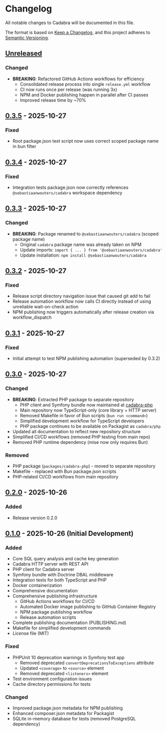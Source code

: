 # Changelog

All notable changes to Cadabra will be documented in this file.

The format is based on [Keep a Changelog](https://keepachangelog.com/en/1.0.0/),
and this project adheres to [Semantic Versioning](https://semver.org/spec/v2.0.0.html).

## [Unreleased]

### Changed
- **BREAKING**: Refactored GitHub Actions workflows for efficiency
  - Consolidated release process into single `release.yml` workflow
  - CI now runs once per release (was running 3x)
  - NPM and Docker publishing happen in parallel after CI passes
  - Improved release time by ~70%

## [0.3.5] - 2025-10-27

### Fixed
- Root package.json test script now uses correct scoped package name in bun filter

## [0.3.4] - 2025-10-27

### Fixed
- Integration tests package.json now correctly references `@sebastiaanwouters/cadabra` workspace dependency

## [0.3.3] - 2025-10-27

### Changed
- **BREAKING**: Package renamed to `@sebastiaanwouters/cadabra` (scoped package name)
  - Original `cadabra` package name was already taken on NPM
  - Update imports: `import { ... } from '@sebastiaanwouters/cadabra'`
  - Update installation: `npm install @sebastiaanwouters/cadabra`

## [0.3.2] - 2025-10-27

### Fixed
- Release script directory navigation issue that caused git add to fail
- Release automation workflow now calls CI directly instead of using unreliable wait-on-check action
- NPM publishing now triggers automatically after release creation via workflow_dispatch

## [0.3.1] - 2025-10-27

### Fixed
- Initial attempt to test NPM publishing automation (superseded by 0.3.2)

## [0.3.0] - 2025-10-27

### Changed
- **BREAKING**: Extracted PHP package to separate repository
  - PHP client and Symfony bundle now maintained at [cadabra-php](https://github.com/SebastiaanWouters/cadabra-php)
  - Main repository now TypeScript-only (core library + HTTP server)
  - Removed Makefile in favor of Bun scripts (`bun run <command>`)
  - Simplified development workflow for TypeScript developers
  - PHP package continues to be available on Packagist as `cadabra/php`
- Updated all documentation to reflect new repository structure
- Simplified CI/CD workflows (removed PHP testing from main repo)
- Removed PHP runtime dependency (mise now only requires Bun)

### Removed
- PHP package (`packages/cadabra-php`) - moved to separate repository
- Makefile - replaced with Bun package.json scripts
- PHP-related CI/CD workflows from main repository

## [0.2.0] - 2025-10-26

### Added
- Release version 0.2.0

## [0.1.0] - 2025-10-26 (Initial Development)

### Added
- Core SQL query analysis and cache key generation
- Cadabra HTTP server with REST API
- PHP client for Cadabra server
- Symfony bundle with Doctrine DBAL middleware
- Integration tests for both TypeScript and PHP
- Docker containerization
- Comprehensive documentation
- Comprehensive publishing infrastructure
  - GitHub Actions workflows for CI/CD
  - Automated Docker image publishing to GitHub Container Registry
  - NPM package publishing workflow
  - Release automation scripts
- Complete publishing documentation (PUBLISHING.md)
- Makefile for simplified development commands
- License file (MIT)

### Fixed
- PHPUnit 10 deprecation warnings in Symfony test app
  - Removed deprecated `convertDeprecationsToExceptions` attribute
  - Updated `<coverage>` to `<source>` element
  - Removed deprecated `<listeners>` element
- Test environment configuration issues
- Cache directory permissions for tests

### Changed
- Improved package.json metadata for NPM publishing
- Enhanced composer.json metadata for Packagist
- SQLite in-memory database for tests (removed PostgreSQL dependency)

[Unreleased]: https://github.com/SebastiaanWouters/cadabra/compare/v0.3.5...HEAD
[0.3.5]: https://github.com/SebastiaanWouters/cadabra/releases/tag/v0.3.5
[0.3.4]: https://github.com/SebastiaanWouters/cadabra/releases/tag/v0.3.4
[0.3.3]: https://github.com/SebastiaanWouters/cadabra/releases/tag/v0.3.3
[0.3.2]: https://github.com/SebastiaanWouters/cadabra/releases/tag/v0.3.2
[0.3.1]: https://github.com/SebastiaanWouters/cadabra/releases/tag/v0.3.1
[0.3.0]: https://github.com/SebastiaanWouters/cadabra/releases/tag/v0.3.0
[0.2.0]: https://github.com/SebastiaanWouters/cadabra/releases/tag/v0.2.0
[0.1.0]: https://github.com/SebastiaanWouters/cadabra/releases/tag/v0.1.0
